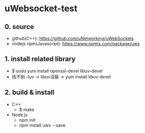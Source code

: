 # uWebsocket-test

## 0. source
* github(C++): https://github.com/uNetworking/uWebSockets
* nodejs npm(Javascript): https://www.npmjs.com/package/uws

## 1. install related library
* $ sudo yum install openssl-devel libuv-devel
* 找不到 -luv -> libuv沒裝 -> yum install libuv-devel 

## 2. build & install
* C++
  * $ make
* Node.js
  * npm init
  * npm install uws --save
